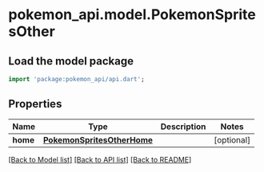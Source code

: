 # pokemon_api.model.PokemonSpritesOther

## Load the model package
```dart
import 'package:pokemon_api/api.dart';
```

## Properties
Name | Type | Description | Notes
------------ | ------------- | ------------- | -------------
**home** | [**PokemonSpritesOtherHome**](PokemonSpritesOtherHome.md) |  | [optional] 

[[Back to Model list]](../README.md#documentation-for-models) [[Back to API list]](../README.md#documentation-for-api-endpoints) [[Back to README]](../README.md)


